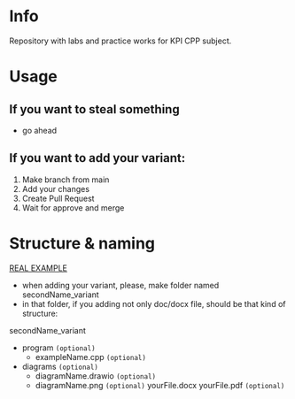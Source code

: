 # Info 
Repository with labs and practice works for KPI CPP subject. 
# Usage 
## If you want to steal something
 - go ahead
## If you want to add your variant: 
 1. Make branch from main 
 2. Add your changes 
 3. Create Pull Request 
 4. Wait for approve and merge 
# Structure & naming
[REAL EXAMPLE](https://github.com/Ak1yamaKiyoshi/course-kpi-cpp/tree/main/src/lab_1/kolosov_10)
- when adding your variant, please, make folder named 
 secondName_variant
- in that folder, if you adding not only doc/docx file, should be that  kind of structure: 

secondName_variant
- program `(optional)`
  - exampleName.cpp `(optional)`
- diagrams `(optional)`
  - diagramName.drawio  `(optional)`
  - diagramName.png `(optional)`
yourFile.docx
yourFile.pdf `(optional) `
